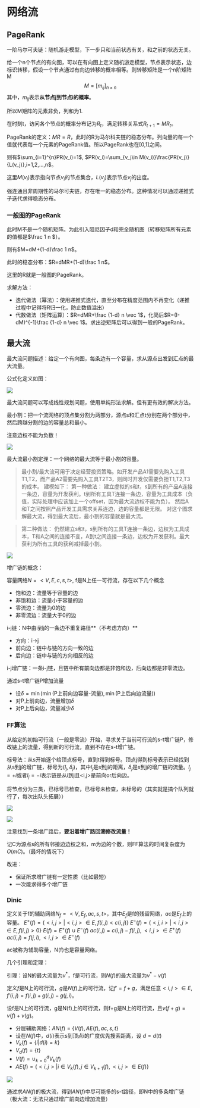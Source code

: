 # 网络流

## PageRank

一阶马尔可夫链：随机游走模型，下一步只和当前状态有关，和之前的状态无关。

给一个n个节点的有向图，可以在有向图上定义随机游走模型，节点表示状态，边标识转移，假设一个节点通过有向边转移的概率相等。则转移矩阵是一个n阶矩阵M
$$
M=[m_{ij}]_{n\times n}
$$
其中，$m_{ij}$表示**从节点j到节点i的概率**。

所以M矩阵的元素非负，列和为1.

在时刻t，访问各个节点的概率分布记为$R_t$，满足转移关系式$R_{t+1}=MR_t$。

PageRank的定义：$MR=R$，此时的R为马尔科夫链的稳态分布。列向量的每一个值就代表每一个元素的PageRank值。所以PageRank也在[0,1]之间。

则有$\sum_{i=1}^{n}PR(v_i)=1$, $PR(v_i)=\sum_{v_j\in M(v_i)}\frac{PR(v_j)}{L(v_j)},i=1,2,...,n$。

这里$M(v_i)$表示指向节点$v_i$的节点集合，$L(v_j)$表示节点$v_j$的出度。

强连通且非周期性的马尔可夫链，存在唯一的稳态分布。这种情况可以通过递推式子迭代求得稳态分布。

### 一般图的PageRank

此时M不是一个随机矩阵。为此引入阻尼因子d和完全随机图（转移矩阵所有元素的值都是$\frac 1 n $）。

则有$M=dM+(1-d)\frac 1 n$。

此时的稳态分布：$R=dMR+(1-d)\frac 1 n$。

这里的R就是一般图的PageRank。

求解方法：

- 迭代做法（幂法）：使用递推式迭代，直至分布在精度范围内不再变化（递推过程中记得将R归一化，防止数值溢出）
- 代数做法（矩阵运算）：$R=dMR+\frac {1-d} n \vec 1$，化简后$R=(I-dM)^{-1}\frac {1-d} n \vec 1$。求出逆矩阵后可以得到一般的PageRank。

## 最大流

最大流问题描述：给定一个有向图，每条边有一个容量，求从源点出发到汇点的最大流量。

公式化定义如图：

![](img/2024-12-23-17-13-31.png)

最大流问题可以写成线性规划问题，使用单纯形法求解。但有更有效的解决方法。

最小割：把一个流网络的顶点集分割为两部分，源点s和汇点t分别在两个部分中，然后跨越分割的边的容量总和最小。

注意边权不能为负数！

![](img/2024-12-23-17-17-57.png)

最大流最小割定理：一个网络的最大流等于最小割的容量。

> 最小割/最大流可用于决定经营投资策略。如开发产品A1需要先购入工具T1,T2，而产品A2需要先购入工具T2T3，则同时开发仅需要负担T1,T2,T3的成本。
> 建模如下：
> 第一种做法：
> 建立虚拟的s和t，s到所有的产品A连接一条边，容量为开发获利。t到所有工具T连接一条边，容量为工具成本（负值，实际处理中应该加上一个offset，因为最大流边权不能为负）。
> 然后A和T之间按照产品开发工具需求关系连边，边的容量都是无限。
> 对这个图求解最大流，得到最大流后，最小割的容量就是最大流。

> 第二种做法：
> 仍然建立s和t，s到所有的工具T连接一条边，边权为工具成本，T和A之间的连接不变，A到t之间连接一条边，边权为开发获利。最大获利为所有工具的获利减掉最小割。

![](img/2024-12-23-17-36-22.png)

增广链的概念：

容量网络$N=<V,E,c,s,t>$, f是N上任一可行流，存在以下几个概念
- 饱和边：流量等于容量的边
- 非饱和边：流量小于容量的边
- 零流边：流量为0的边
- 非零流边：流量大于0的边

i-j链：N中由i到j的一条边不重复路径**（不考虑方向）**
- 方向：i->j
- 前向边：链中与链的方向一致的边
- 后向边：链中与链的方向相反的边

i-j增广链：一条i-j链，且链中所有前向边都是非饱和边，后向边都是非零流边。

通过s-t增广链P增加流量
- 设$\delta=\min(\min(\text{P上前向边容量-流量}),\min(\text{P上后向边流量}))$
- 对P上前向边，流量增加$\delta$
- 对P上后向边，流量减少$\delta$

### FF算法

从给定的初始可行流（一般是零流）开始，寻求关于当前可行流的s-t增广链P，修改链上的流量，得到新的可行流，直到不存在s-t增广链。

标号法：从s开始逐个给顶点标号，直到t得到标号。顶点j得到标号表示已经找到从s到j的增广链，标号为$(l_j,\delta_j)$，其中$l_j$是s到j的距离，$\delta_j$是s到j的增广链的流量。$l_j=+i$或者$l_j=-i$表示链是从i到j且<i,j>是前向or后向边。

将节点分为三类，已标号已检查，已标号未检查，未标号的（其实就是搞个队列就行了，每次出队头拓展））

![](img/2024-12-24-12-10-24.png)

![](img/2024-12-24-12-14-17.png)

注意找到一条增广路后，**要沿着增广路回溯修改流量！**

记C为源点s的所有邻接边边权之和，m为边的个数，则FF算法的时间复杂度为$O(mC)$。（最坏的情况下）

改进：
- 保证所求增广链有一定性质（比如最短）
- 一次能求得多个增广链

### Dinic

定义关于f的辅助网络$N_f=<V,E_f,ac,s,t>$，其中$E_f$是f的残留网络，$ac$是$E_f$上的容量。
$E^+(f)=\{<i,j>|<i,j>\in E, f(i,j)<c(i,j)\}$
$E^-(f)=\{<j,i>|<i,j>\in E, f(i,j)>0\}$
$E(f)=E^+(f)\cup E^-(f)$
$ac(i,j)=c(i,j)-f(i,j), <i,j>\in E^+(f)$
$ac(i,j)=f(j,i), <i,j>\in E^-(f)$

ac被称为辅助容量，N(f)也是容量网络。

几个引理和定理：

引理：设N的最大流量为$v^*$，f是可行流，则$N(f)$的最大流量为$v^*-v(f)$

定义$f$是N上的可行流，$g$是$N(f)$上的可行流，记$f'=f+g$，满足任意$<i,j>\in E, f'(i,j)=f(i,j)+g(i,j)-g(j,i)$。

设f是N上的可行流，g是N(f)上的可行流，则f+g是N上的可行流，且$v(f+g)=v(f)+v(g)$。

- 分层辅助网络：$AN(f)=\{V(f), AE(f), ac, s, t \}$
- 设在$N(f)$中，$d(i)$表示s到顶点i的广度优先搜索距离，设 $d=d(t)$
- $V_k(f)=\{i|d(i)=k\}$
- $V_d(f)=\{t\}$
- $V(f)=\cup_{k=0}^{d}V_k(f)$
- $AE(f)=\{<i,j>|i\in V_k(f), j\in V_{k+1}(f), <i,j>\in E(f)\}$

![](img/2024-12-24-13-11-23.png)

通过求$AN(f)$的极大流，得到$AN(f)$中尽可能多的s-t路径，即N中的多条增广链（极大流：无法只通过增广前向边增加流量）

